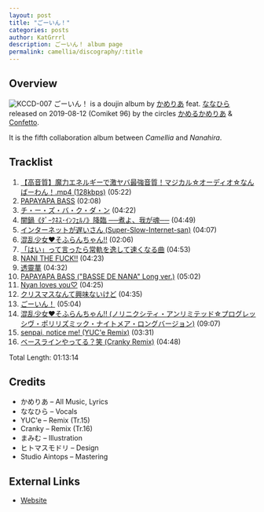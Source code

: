```yaml
---
layout: post
title: "ごーいん！"
categories: posts
author: KatGrrrl
description: ごーいん！ album page
permalink: camellia/discography/:title
---
```


## Overview

![KCCD-007](/assets/images/camellia/albums/KCCD-007.png)
ごーいん！ is a doujin album by [かめりあ](<{% link postsWiki/_posts/2023-12-10-camellia.md %}>) feat. [ななひら](#) released on 2019-08-12 (Comiket 96) by the circles [かめるかめりあ](#) & [Confetto](#).

It is the fifth collaboration album between *Camellia* and *Nanahira*.

## Tracklist

1. [【高音質】魔力エネルギーで激ヤバ最強音質！マジカル☆オーディオ☆なんばーわん！.mp4 (128kbps)](<{% link postsInclude/_posts/camellia/songs/Kouonshitsu-Maryoku-Energy-de-Geki-Yaba-Saikyou-Onshitsu-Magical-Audio-No-1-mp4-128kbps/2024-06-22-Kouonshitsu-Maryoku-Energy-de-Geki-Yaba-Saikyou-Onshitsu-Magical-Audio-No-1-mp4-128kbps.md %}>) (05:22)
2. [PAPAYAPA BASS](<{% link postsInclude/_posts/camellia/songs/PAPAYAPA-BASS/2024-06-22-PAPAYAPA-BASS.md %}>) (02:08)
3. [チ・ー・ズ・バ・ク・ダ・ン](<{% link postsInclude/_posts/camellia/songs/CHEESE-BAKUDAN/2024-06-22-CHEESE-BAKUDAN.md %}>) (04:22)
4. [闇鍋《ﾀﾞｰｸﾈｽ･ｲﾝﾌｪﾙﾉ》降臨 ──煮よ、我が魂──](<{% link postsInclude/_posts/camellia/songs/Yaminabe-Darkness-Inferno-Kourin-Niyo-Waga-Tamashii/2024-06-22-Yaminabe-Darkness-Inferno-Kourin-Niyo-Waga-Tamashii.md %}>) (04:49)
5. [インターネットが遅いさん (Super-Slow-Internet-san)](<{% link postsInclude/_posts/camellia/songs/Super-Slow-Internet-san/2024-06-22-Super-Slow-Internet-san.md %}>) (04:07)
6. [混乱少女♥そふらんちゃん!!](<{% link postsInclude/_posts/camellia/songs/Konran-Shoujo-Soflan-chan/2024-06-22-Konran-Shoujo-Soflan-chan.md %}>) (02:06)
7. [「はい」って言ったら常軌を逸して速くなる曲](<{% link postsInclude/_posts/camellia/songs/Hai-tte-Ittara-Jouki-o-Isshite-Hayaku-Naru-Kyoku/2024-06-22-Hai-tte-Ittara-Jouki-o-Isshite-Hayaku-Naru-Kyoku.md %}>) (04:53)
8. [NANI THE FUCK!!](<{% link postsInclude/_posts/camellia/songs/NANI-THE-FUCK/2024-06-22-NANI-THE-FUCK.md %}>) (04:23)
9. [透靈蕐](<{% link postsInclude/_posts/camellia/songs/To-ryo-ka/2024-06-22-To-ryo-ka.md %}>) (04:32)
10. [PAPAYAPA BASS ("BASSE DE NANA" Long ver.)](<{% link postsInclude/_posts/camellia/songs/PAPAYAPA-BASS/2024-06-22-PAPAYAPA-BASS.md %}>) (05:02)
11. [Nyan loves you♡](<{% link postsInclude/_posts/camellia/songs/Nyan-loves-you/2024-06-22-Nyan-loves-you.md %}>) (04:25)
12. [クリスマスなんて興味ないけど](<{% link postsInclude/_posts/camellia/songs/Christmas-nante-Kyoumi-nai-kedo/2024-06-22-Christmas-nante-Kyoumi-nai-kedo.md %}>) (04:35)
13. [ごーいん！](<{% link postsInclude/_posts/camellia/songs/Goin-song/2024-06-22-Goin-song.md %}>) (05:04)
14. [混乱少女♥そふらんちゃん!! (ノリニクシティ・アンリミテッド☆プログレッシヴ・ポリリズミック・ナイトメア・ロングバージョン)](<{% link postsInclude/_posts/camellia/songs/Konran-Shoujo-Soflan-chan/2024-06-22-Konran-Shoujo-Soflan-chan.md %}>) (09:07)
15. [senpai, notice me! (YUC'e Remix)](<{% link postsInclude/_posts/camellia/songs/senpai-notice-me/2024-03-24-senpai-notice-me.md %}>) (03:31)
16. [ベースラインやってる？笑 (Cranky Remix)](<{% link postsInclude/_posts/camellia/songs/Baseline-Yatteru-Warai/2024-03-24-Baseline-Yatteru-Warai.md %}>) (04:48)

Total Length: 01:13:14

## Credits

* かめりあ – All Music, Lyrics
* ななひら – Vocals
* YUC'e – Remix (Tr.15)
* Cranky – Remix (Tr.16)
* まみむ – Illustration
* ヒトマスモドリ – Design
* Studio Aintops – Mastering

## External Links

* [Website](https://nanahira.jp/goin/)
